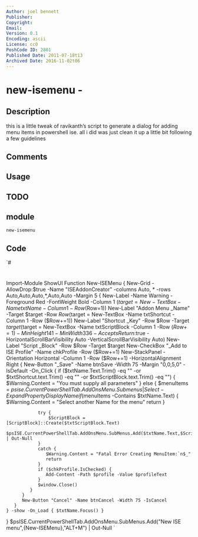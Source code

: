 ```yaml
---
Author: joel bennett
Publisher: 
Copyright: 
Email: 
Version: 0.1
Encoding: ascii
License: cc0
PoshCode ID: 2801
Published Date: 2011-07-18t13
Archived Date: 2016-11-02t06
---
```


# new-isemenu - 

## Description

this is a little tweak of ravikanth’s script to generate a dialog for adding menu items in powershell ise.  all i did was just clean it up a little bit following a few guidelines

## Comments



## Usage



## TODO



## module

`new-isemenu`

## Code

`#
 #
 Import-Module ShowUI
 Function New-ISEMenu {
    New-Grid -AllowDrop:$true -Name "ISEAddonCreator" -columns Auto, * -rows Auto,Auto,Auto,*,Auto,Auto -Margin 5 {
       New-Label -Name Warning -Foreground Red -FontWeight Bold -Column 1
       ($target = New-TextBox -Name txtName -Column 1 -Row ($Row=1))
       New-Label "Addon Menu _Name" -Target $target  -Row $Row
       ($target = New-TextBox -Name txtShortcut -Column 1 -Row ($Row+=1))
       New-Label "Shortcut _Key" -Row $Row -Target $target
       ($target = New-TextBox -Name txtScriptBlock  -Column 1 -Row ($Row+=1) -MinHeight 141 -MinWidth 336 -AcceptsReturn:$true -HorizontalScrollBarVisibility Auto -VerticalScrollBarVisibility Auto)
       New-Label "Script _Block" -Row $Row -Target $target
       New-CheckBox "_Add to ISE Profile" -Name chkProfile -Row ($Row+=1)
       New-StackPanel -Orientation Horizontal  -Column 1 -Row ($Row+=1) -HorizontalAlignment Right {
          New-Button "_Save" -Name btnSave -Width 75 -Margin "0,0,5,0" -IsDefault -On_Click {
             if ($txtName.Text.Trim() -eq "" -or $txtShortcut.text.Trim() -eq "" -or $txtScriptBlock.text.Trim() -eq "") {
                 $Warning.Content = "You must supply all parameters"
             } else {
                $menuItems = $psise.CurrentPowerShellTab.AddOnsMenu.Submenus | Select -ExpandProperty DisplayName
                if ($menuItems -Contains $txtName.Text) {
                   $Warning.Content = "Select another Name for the menu"
                   return
                }            
                
                try {
                    $ScriptBlock = [ScriptBlock]::Create($txtScriptBlock.Text)
                    $psISE.CurrentPowerShellTab.AddOnsMenu.SubMenus.Add($txtName.Text,$ScriptBlock,$txtShortcut.Text) | Out-Null
                }
                catch {
                   $Warning.Content = "Fatal Error Creating MenuItem:`n$_"
                   return
                }
                if ($chkProfile.IsChecked) {
                   Add-Content -Path $profile -Value $profileText
                }
                $window.Close()
             }
          }
          New-Button "Cancel" -Name btnCancel -Width 75 -IsCancel
       }
    } -show -On_Load { $txtName.Focus() }
 }
 $psISE.CurrentPowerShellTab.AddOnsMenu.SubMenus.Add("New ISE menu",{New-ISEMenu},"ALT+M") | Out-Null
`

